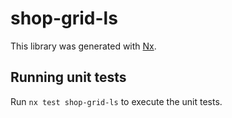# shop-grid-ls

This library was generated with [Nx](https://nx.dev).

## Running unit tests

Run `nx test shop-grid-ls` to execute the unit tests.
